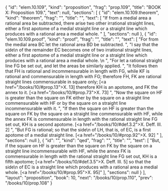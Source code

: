 {
  "id": "elem.10.109",
  "kind": "proposition",
  "frag": "prop.109",
  "title": "BOOK X: Proposition 109.",
  "text": null,
  "sections": [
    {
      "id": "elem.10.109.theorem",
      "kind": "theorem",
      "frag": "",
      "title": "",
      "text": [
        "If from a medial area a rational area be subtracted, there arise two other irrational straight lines, either a first apotome of a medial straight line or a straight line which produces with a rational area a medial whole. "
      ],
      "sections": null
    },
    {
      "id": "elem.10.109.proof",
      "kind": "proof",
      "frag": "",
      "title": "",
      "text": [
        "For from the medial area BC let the rational area BD be subtracted. ",
        "I say that the <quote>side</quote>\n of the remainder EC becomes one of two irrational straight lines, either a first apotome of a medial straight line or a straight line which produces with a rational area a medial whole. \n      ",
        "For let a rational straight line FG be set out, and let the areas be similarly applied. ",
        "It follows then that FH is rational and incommensurable in length with FG, while KF is rational and commensurable in length with FG; therefore FH, FK are rational straight lines commensurable in square only; [<a href=\"/books/10/#prop.13\">X. 13</a>] therefore KH is an apotome, and FK the annex to it. [<a href=\"/books/10/#prop.73\">X. 73</a>] ",
        "Now the square on HF is greater than the square on FK either by the square on a straight line commensurable with HF or by the square on a straight line incommensurable with it. ",
        "If then the square on HF is greater than the square on FK by the square on a straight line commensurable with HF, while the annex FK is commensurable in length with the rational straight line FG set out, KH is a second apotome. [<a href=\"/books/10/#def.3.2\">X. Deff. III. 2</a>] ",
        "But FG is rational; so that the <quote>side</quote>\n of LH, that is, of EC, is a first apotome of a medial straight line. [<a href=\"/books/10/#prop.92\">X. 92</a>] "
      ],
      "sections": null
    },
    {
      "id": "",
      "kind": "qed",
      "frag": "",
      "title": "",
      "text": [
        "But, if the square on HF is greater than the square on FK by the square on a straight line incommensurable with HF, while the annex FK is commensurable in length with the rational straight line FG set out, KH is a fifth apotome; [<a href=\"/books/10/#def.3.5\">X. Deff. III. 5</a>] so that the <quote>side</quote>\n of EC is a straight line which produces with a rational area a medial whole. [<a href=\"/books/10/#prop.95\">X. 95</a>]"
      ],
      "sections": null
    }
  ],
  "layout": "proposition",
  "book": 10,
  "next": "/books/10/prop.110",
  "prev": "/books/10/prop.108"
}
